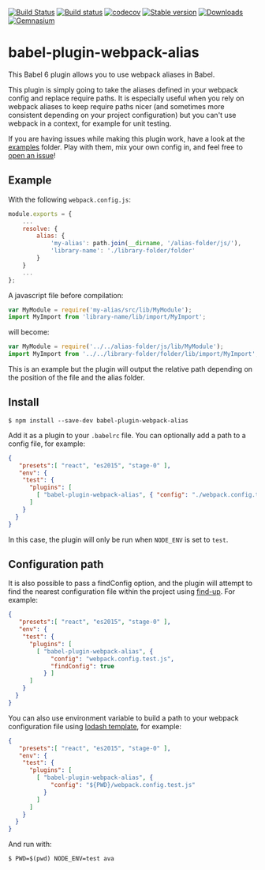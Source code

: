 
[![Build Status](https://travis-ci.org/trayio/babel-plugin-webpack-alias.svg?branch=master)](https://travis-ci.org/trayio/babel-plugin-webpack-alias)
[![Build status](https://ci.appveyor.com/api/projects/status/s5rabbll0b8vhuom/branch/master?svg=true)](https://ci.appveyor.com/project/adriantoine/babel-plugin-webpack-alias/branch/master)
[![codecov](https://codecov.io/gh/trayio/babel-plugin-webpack-alias/branch/master/graph/badge.svg)](https://codecov.io/gh/trayio/babel-plugin-webpack-alias)
[![Stable version](https://img.shields.io/npm/v/babel-plugin-webpack-alias.svg?style=flat)](https://www.npmjs.com/package/babel-plugin-webpack-alias)
[![Downloads](https://img.shields.io/npm/dm/babel-plugin-webpack-alias.svg?style=flat)](https://npm-stat.com/charts.html?package=babel-plugin-webpack-alias)
[![Gemnasium](https://img.shields.io/gemnasium/trayio/babel-plugin-webpack-alias.svg)](https://gemnasium.com/github.com/trayio/babel-plugin-webpack-alias)

# babel-plugin-webpack-alias

This Babel 6 plugin allows you to use webpack aliases in Babel.

This plugin is simply going to take the aliases defined in your webpack config and replace require paths. It is especially useful when you rely on webpack aliases to keep require paths nicer (and sometimes more consistent depending on your project configuration) but you can't use webpack in a context, for example for unit testing.

If you are having issues while making this plugin work, have a look at the [examples](/examples) folder. Play with them, mix your own config in, and feel free to [open an issue](https://github.com/trayio/babel-plugin-webpack-alias/issues/new)!

## Example
With the following `webpack.config.js`:
```js
module.exports = {
    ...
    resolve: {
        alias: {
            'my-alias': path.join(__dirname, '/alias-folder/js/'),
            'library-name': './library-folder/folder'
        }
    }
    ...
};
```
A javascript file before compilation:
```js
var MyModule = require('my-alias/src/lib/MyModule');
import MyImport from 'library-name/lib/import/MyImport';
```
will become:
```js
var MyModule = require('../../alias-folder/js/lib/MyModule');
import MyImport from '../../library-folder/folder/lib/import/MyImport';
```
This is an example but the plugin will output the relative path depending on the position of the file and the alias folder.

## Install

```console
$ npm install --save-dev babel-plugin-webpack-alias
```

Add it as a plugin to your `.babelrc` file. You can optionally add a path to a config file, for example:
```json
{
   "presets":[ "react", "es2015", "stage-0" ],
   "env": {
    "test": {
      "plugins": [
        [ "babel-plugin-webpack-alias", { "config": "./webpack.config.test.js" } ]
      ]
    }
  }
}
```
In this case, the plugin will only be run when `NODE_ENV` is set to `test`.

## Configuration path

It is also possible to pass a findConfig option, and the plugin will attempt to find the nearest configuration file within the project using [find-up](https://github.com/sindresorhus/find-up). For example:
```json
{
   "presets":[ "react", "es2015", "stage-0" ],
   "env": {
    "test": {
      "plugins": [
        [ "babel-plugin-webpack-alias", {
            "config": "webpack.config.test.js",
            "findConfig": true
          } ]
      ]
    }
  }
}
```

You can also use environment variable to build a path to your webpack configuration file using [lodash template](https://lodash.com/docs#template), for example:
```json
{
   "presets":[ "react", "es2015", "stage-0" ],
   "env": {
    "test": {
      "plugins": [
        [ "babel-plugin-webpack-alias", {
            "config": "${PWD}/webpack.config.test.js"
          }
        ]
      ]
    }
  }
}
```
And run with:
```console
$ PWD=$(pwd) NODE_ENV=test ava
```
